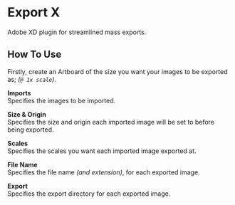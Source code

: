 # Export X
Adobe XD plugin for streamlined mass exports.

## How To Use
Firstly, create an Artboard of the size you want your images to be exported as; _(`@ 1x scale`)_.

**Imports** <br/>
Specifies the images to be imported.


**Size & Origin** <br/>
Specifies the size and origin each imported image will be set to before being exported.


**Scales** <br/>
Specifies the scales you want each imported image exported at.


**File Name** <br/>
Specifies the file name _(and extension)_, for each exported image.


**Export** <br/>
Specifies the export directory for each exported image.
